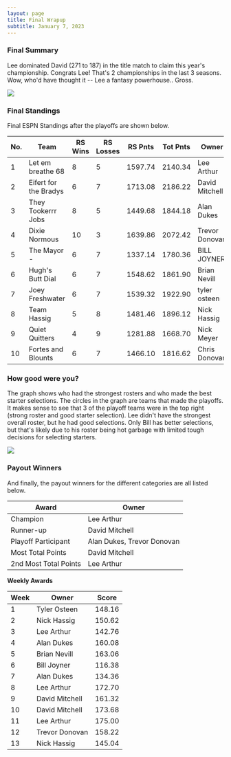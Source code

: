 ```yaml
---
layout: page
title: Final Wrapup
subtitle: January 7, 2023
---
```


### Final Summary

Lee dominated David (271 to 187) in the title match to claim this year's championship. Congrats Lee! That's 2 championships in the last 3 seasons. Wow, who'd have thought it -- Lee a fantasy powerhouse.. Gross.

![](https://media.giphy.com/media/oHxWy43FuGahx2IYrr/giphy.gif)


  
### Final Standings

Final ESPN Standings after the playoffs are shown below.

|  No. | Team                   | RS Wins | RS Losses | RS Pnts | Tot Pnts | Owner           |
|------|------------------------|---------|-----------|---------|----------|-----------------|
|    1 | Let em breathe 68      |      8  |        5  | 1597.74 |  2140.34 | Lee Arthur      |
|    2 | Eifert  for the Bradys |      6  |        7  | 1713.08 |  2186.22 | David Mitchell |
|    3 | They Tookerrr Jobs     |      8  |        5  | 1449.68 |  1844.18 | Alan Dukes     |
|    4 | Dixie Normous          |     10  |        3  | 1639.86 |  2072.42 | Trevor  Donovan |
|    5 | The Mayor -            |      6  |        7  | 1337.14 |  1780.36 | BILL JOYNER     |
|    6 | Hugh's  Butt Dial      |      6  |        7  | 1548.62 |  1861.90 | Brian Nevill    |
|    7 | Joey Freshwater        |      6  |        7  | 1539.32 |  1922.90 | tyler osteen    |
|    8 | Team  Hassig           |      5  |        8  | 1481.46 |  1896.12 | Nick Hassig    |
|    9 | Quiet Quitters         |      4  |        9  | 1281.88 |  1668.70 | Nick Meyer     |
|   10 | Fortes and Blounts     |      6  |        7  | 1466.10 |  1816.62 | Chris Donovan  |


  
### How good were you?

The graph shows who had the strongest rosters and who made the best starter selections. The circles in the graph are teams that made the playoffs. It makes sense to see that 3 of the playoff teams were in the top right (strong roster and good starter selection). Lee didn't have the strongest overall roster, but he had good selections.  Only Bill has better selections, but that's likely due to his roster being hot garbage with limited tough decisions for selecting starters.

![](../assets/img/roster_skill_final_2022.png)


  
### Payout Winners

And finally, the payout winners for the different categories are all listed below.

| Award     | Owner        |
|-----------|--------------|
| Champion  | Lee Arthur   |
| Runner-up | David Mitchell |
| Playoff Participant | Alan Dukes, Trevor Donovan |
| Most Total Points | David Mitchell |
| 2nd Most Total Points | Lee Arthur |


**Weekly Awards**

| Week | Owner | Score |
|------|-------|-------|
| 1 | Tyler Osteen | 148.16 |
| 2 | Nick Hassig  | 150.62 |
| 3 | Lee Arthur   | 142.76 |
| 4 | Alan Dukes   | 160.08 |
| 5 | Brian Nevill | 163.06 |
| 6 | Bill Joyner  | 116.38 |
| 7 | Alan Dukes   | 134.36 |
| 8 | Lee Arthur   | 172.70  |
| 9 | David Mitchell | 161.32 |
| 10 | David Mitchell | 173.68 |
| 11 | Lee Arthur  | 175.00 |
| 12 | Trevor Donovan | 158.22 |
| 13 | Nick Hassig | 145.04 |


